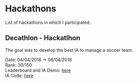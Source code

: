 # Hackathons

List of hackathons in which I participated.

## Decathlon - Hackatlhon

The goal was to develop the best IA to manage a soccer team.

Date: 04/04/2018 -> 06/04/2018  
Rank: 30/150   
Leaderboard and IA Demo: [here](https://www.codingame.com/leaderboards/challenge/hackathlon/global)  
IA Code: [here](https://github.com/gwenaelMonier/hackathons/tree/master/decathlon-hackathlon)
